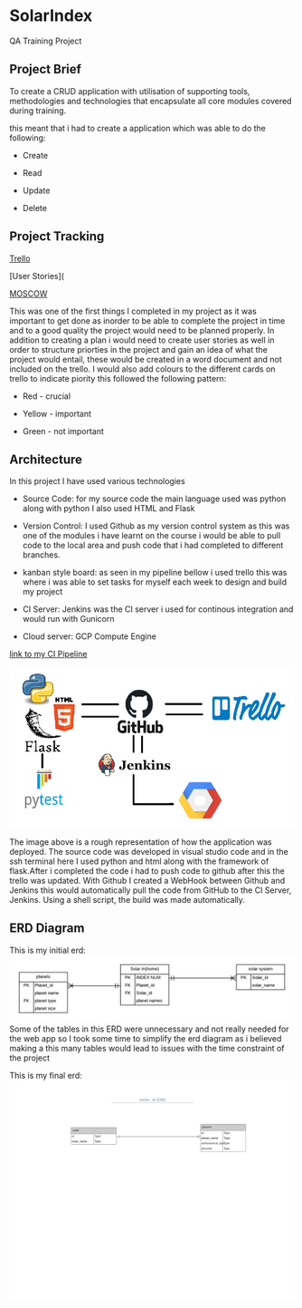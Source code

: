 # SolarIndex

QA Training Project 


## Project Brief

To create a CRUD application with utilisation of supporting tools,
methodologies and technologies that encapsulate all core modules
covered during training.

this meant that i had to create a application which was able to do the following:

* Create

* Read

* Update

* Delete 

## Project Tracking 
[Trello](https://trello.com/b/Lfj9XdE4/solarindex)

[User Stories](

[MOSCOW](https://github.com/BlakeLewis1/SolarIndex/blob/master/Documentation/MOSCOW.pdf)

This was one of the first things I completed in my project as it was important to get done as inorder to be able to complete the project in time and to a good quality the project would need to be planned properly. In addition to creating a plan i would need to create user stories as well in order to structure priorties in the project and gain an idea of what the project would entail, these would be created in a word document and not included on the trello. I would also add colours to the different cards on trello to indicate piority this followed the following pattern:

* Red - crucial 

* Yellow -  important

* Green - not important 


## Architecture
In this project I have used various technologies

* Source Code: for my source code the main language used was python along with python I also used HTML and Flask

* Version Control: I used Github as my version control system as this was one of the modules i have learnt on the course i would be able                    to pull code to the local area and push code that i had completed to different branches.

* kanban style board: as seen in my pipeline bellow i used trello this was where i was able to set tasks for myself each week to design                       and build my project

* CI Server: Jenkins was the CI server i used for continous integration and would run with Gunicorn

* Cloud server: GCP Compute Engine

[link to my CI Pipeline](https://github.com/BlakeLewis1/SolarIndex/blob/master/Documentation/pipeline2.png)

![Pipeline](https://github.com/BlakeLewis1/SolarIndex/blob/master/Documentation/pipeline2.png) 

The image above is a rough representation of how the application was deployed. The source code was developed in visual studio code and in the ssh terminal here I used python and html along with the framework of flask.After i completed the code i had to push code to github after this the trello was updated.
With Github I created a WebHook between Github and Jenkins this would automatically pull the code from GitHub to the CI Server, Jenkins. Using a shell script, the build was made automatically. 

## ERD Diagram 

This is my initial erd: 
![ERD](https://github.com/BlakeLewis1/SolarIndex/blob/master/Documentation/solar%20id%20.png)
Some of the tables in this ERD were unnecessary and not really needed for the web app so I took some time to simplify the erd diagram as i believed making a this many tables would lead to issues with the time constraint of the project 

This is my final erd:
![ERD2](https://github.com/BlakeLewis1/SolarIndex/blob/master/Documentation/solar_id%20ERD.png) 



